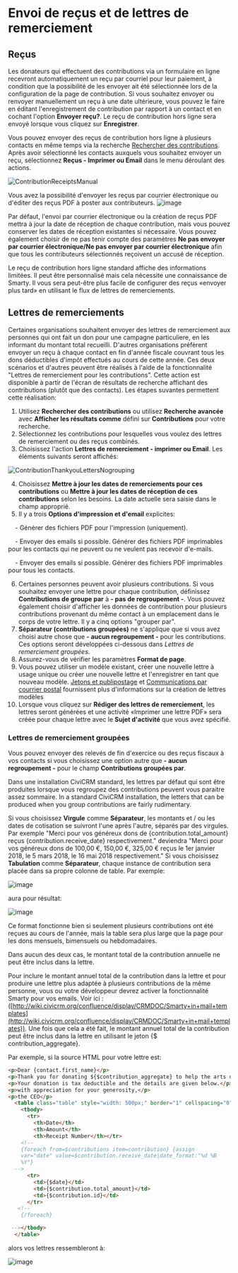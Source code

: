 # Envoi de reçus et de lettres de remerciement 

## Reçus
 
Les donateurs qui effectuent des contributions via un formulaire en ligne recevront automatiquement un reçu par courriel pour leur paiement, à condition que la possibilité de les envoyer ait été sélectionnée lors de la configuration de la page de contribution. Si vous souhaitez envoyer ou renvoyer manuellement un reçu à une date ultérieure, vous pouvez le faire en éditant l'enregistrement de contribution par rapport à un contact et en cochant l'option **Envoyer reçu?**. Le reçu de contribution hors ligne sera envoyé lorsque vous cliquez sur **Enregistrer**.

Vous pouvez envoyer des reçus de contribution hors ligne à plusieurs contacts en même temps via la recherche [Rechercher des contributions](../contributions/recherche-et-visualisation-contributions). Après avoir sélectionné les contacts auxquels vous souhaitez envoyer un reçu, sélectionnez **Reçus - Imprimer ou Email** dans le menu déroulant des actions.

![ContributionReceiptsManual](../img/civicontribute-receipts-manual.PNG)

Vous avez la possibilité d'envoyer les reçus par courrier électronique ou d'éditer des reçus PDF à poster aux contributeurs. 
![image](../img/Print%20contribution%20receipt%20options.PNG)

Par défaut, l'envoi par courrier électronique ou la création de reçus PDF mettra à jour la date de réception de chaque contribution, mais vous pouvez conserver les dates de réception existantes si nécessaire. Vous pouvez également choisir de ne pas tenir compte des paramètres **Ne pas envoyer par courrier électronique/Ne pas envoyer par courrier électronique** afin que tous les contributeurs sélectionnés reçoivent un accusé de réception.

Le reçu de contribution hors ligne standard affiche des informations limitées. Il peut être personnalisé mais cela nécessite une connaissance de Smarty. Il vous sera peut-être plus facile de configurer des reçus «envoyer plus tard» en utilisant le flux de lettres de remerciements.


## Lettres de remerciements

Certaines organisations souhaitent envoyer des lettres de remerciement aux personnes qui ont fait un don pour une campagne particuliere, en les informant du montant total recueilli. D'autres organisations préfèrent envoyer un reçu à chaque contact en fin d'année fiscale couvrant tous les dons déductibles d'impôt effectués au cours de cette année. Ces deux scénarios et d'autres peuvent être réalisés à l'aide de la fonctionnalité "Lettres de remerciement pour les contributions". Cette action est disponible à partir de l'écran de résultats de recherche affichant des contributions (plutôt que des contacts). Les étapes suvantes permettent cette réalisation:

1. Utilisez **Rechercher des contributions** ou utilisez **Recherche avancée** avec **Afficher les résultats comme** défini sur **Contributions** pour votre recherche.
2. Sélectionnez les contributions pour lesquelles vous voulez des lettres de remerciement ou des reçus combinés.
3. Choisissez l'action **Lettres de remerciement - imprimer ou Email**. Les éléments suivants seront affichés:

![ContributionThankyouLettersNogrouping](../img/civicontribute-thank-you-letters-no-grouping.PNG)

4. Choisissez **Mettre à jour les dates de remerciements pour ces contributions** ou **Mettre à jour les dates de réception de ces contributions** selon les besoins. La date actuelle sera saisie dans le champ approprié.
5. Il y a trois **Options d'impression et d'email** explicites:

    - Générer des fichiers PDF pour l'impression (uniquement).
    
    - Envoyer des emails si possible. Générer des fichiers PDF imprimables pour les contacts qui ne peuvent ou ne veulent pas recevoir d'e-mails.
    
    - Envoyer des emails si possible. Générer des fichiers PDF imprimables pour tous les contacts.

6. Certaines personnes peuvent avoir plusieurs contributions. Si vous souhaitez envoyer une lettre pour chaque contribution, définissez **Contributions de groupe par** à **- pas de regroupement -**. Vous pouvez également choisir d'afficher les données de contribution pour plusieurs contributions provenant du même contact à un emplacement dans le corps de votre lettre. Il y a cinq options "grouper par".
7. **Séparateur (contributions groupées)** ne s'applique que si vous avez choisi autre chose que **- aucun regroupement -** pour les contributions. Ces options seront développées ci-dessous dans *Lettres de remerciement groupées*.
8. Assurez-vous de vérifier les paramètres **Format de page**.
9. Vous pouvez utiliser un modèle existant, créer une nouvelle lettre à usage unique ou créer une nouvelle lettre et l'enregistrer en tant que nouveau modèle. [Jetons et publipostage](.../common-workflows/jetons-et-publipostage) et [Communications par courrier postal](.../common-workflows/post-mail-communications)  fournissent plus d'informations sur la création de lettres modèles
10. Lorsque vous cliquez sur **Rédiger des lettres de remerciement**, les lettres seront générées et une activité «Imprimer une lettre PDF» sera créée pour chaque lettre avec le **Sujet d'activité** que vous avez spécifié.


### Lettres de remerciement groupées

Vous pouvez envoyer des relevés de fin d'exercice ou des reçus fiscaux à vos contacts si vous choisissez une option autre que **- aucun regroupement -** pour le champ **Contributions groupées par**.

Dans une installation CiviCRM standard, les lettres par défaut qui sont être produites lorsque vous regroupez des contributions peuvent vous paraitre assez sommaire. 
In a standard CiviCRM installation, the letters that can be produced when you group contributions are fairly rudimentary.

Si vous choisissez **Virgule** comme **Séparateur**, les montants et / ou les dates de cotisation se suivront l'une après l'autre, séparés par des virgules. 
Par exemple "Merci pour vos généreux dons de {contribution.total_amount} reçus  {contribution.receive_date} respectivement." deviendra "Merci pour vos généreux dons de 100,00 €, 150,00 €, 325,00 € reçus le 1er janvier 2018, le 5 mars 2018, le 16 mai 2018 respectivement."
Si vous choisissez **Tabulation** comme **Séparateur**, chaque instance de contribution sera placée dans sa propre colonne de table. Par exemple:

![image](../img/Thank-you%20letters%20as%20table%20template.PNG)

aura pour résultat:

![image](../img/Thank-you%20letters%20as%20table_1.PNG)

Ce format fonctionne bien si seulement plusieurs contributions ont été reçues au cours de l'année, mais la table sera plus large que la page pour les dons mensuels, bimensuels ou hebdomadaires.

Dans aucun des deux cas, le montant total de la contribution annuelle ne peut être inclus dans la lettre.

Pour inclure le montant annuel total de la contribution dans la lettre et pour produire une lettre plus adaptée à plusieurs contributions de la même personne, vous ou votre développeur devrez activer la fonctionnalité Smarty pour vos emails. Voir ici :
([http://wiki.civicrm.org/confluence/display/CRMDOC/Smarty+in+mail+templates](http://wiki.civicrm.org/confluence/display/CRMDOC/Smarty+in+mail+templates)).
Une fois que cela a été fait, le montant annuel total de la contribution peut être inclus dans la lettre en utilisant le jeton {$ contribution_aggregate}.

Par exemple, si la source HTML pour votre lettre est:

```html
<p>Dear {contact.first_name}</p>
<p>Thank you for donating ${$contribution_aggregate} to help the arts during the 2014 financial year</p>
<p>Your donation is tax deductible and the details are given below.</p>
<p>with appreciation for your generosity,</p>
<p>the CEO</p>
  <table class="table" style="width: 500px;" border="1" cellspacing="0" cellpadding="2" align="left">
    <tbody>
      <tr>
        <th>Date</th>
        <th>Amount</th>
        <th>Receipt Number</th></tr>
    <!--
    {foreach from=$contributions item=contribution} {assign
    var="date" value=$contribution.receive_date|date_format:"%d %B
    %Y"}
  -->
      <tr>
        <td>{$date}</td>
        <td>{$contribution.total_amount}</td>
        <td>{$contribution.id}</td>
      </tr>
   <!--
    {/foreach}

 --></tbody>
  </table>
```
alors vos lettres ressembleront à:

![image](../img/Thank-you%20letters%20as%20with%20smarty%20enabled_2.PNG)
